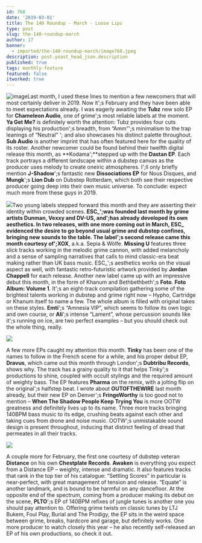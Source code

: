 ```yaml
---
id: 768
date: '2019-03-01'
title: The 140 Roundup - March - Loose Lips
type: post
slug: the-140-roundup-march
author: 17
banner:
  - imported/the-140-roundup-march/image768.jpeg
description: post.yoast_head_json.description
published: true
tags: monthly-feature
featured: false
itworked: true
---
```

![image](../imported/the-140-roundup-march/image768.jpeg)Last month, I used these lines to mention a few newcomers that will most certainly deliver in 2019. Now it';s February and they have been able to meet expectations already. I was eagerly awaiting the **Tubz** new solo EP for **Chameleon Audio**, one of grime';s most reliable labels at the moment. **Ya Get Me?** is definitely worth the attention: Tubz provides four cuts displaying his production';s breadth, from “Amm”';s minimalism to the trap leanings of “Neutral” '; and also showcases his distinct palette throughout. **Sub Audio** is another imprint that has often featured here for the quality of its roster. Another newcomer could be found behind their twelfth digital release this month, as **Kodama';**stepped up with the **Dastan EP**. Each track portrays a different landscape within a dubstep canvas as the producer uses melody to create oneiric atmospheres. I';ll only briefly mention **J-Shadow**';s fantastic new **Dissociations EP** for Nous Disques, and **Mungk**';s **Lion Dub** on Dubstep Rotterdam, which both see their respective producer going deep into their own music universe. To conclude: expect much more from these guys in 2019.

![](/wp-content/uploads/live/img/wysiwyg/5c7858d9116b9.jpg)Two young labels stepped forward this month and they are asserting their identity within crowded scenes. **ESC\_';**was founded last month by grime artists Dunman, Vexxy and DV-US, and';has already developed its own aesthetics. In two releases, with one more coming out in March, ESC\_ evidenced the desire to go beyond usual grime and dubstep confines, bringing new sounds to the table. The label';s second release came this month courtesy of**';XOX**, a.k.a. Sepia & Wölfe. **Missing U** features three slick tracks working in the melodic grime cannon, with added melancholy and a sense of sampling narratives that calls to mind classic-era beat making rather than UK bass music. ESC\_';s aesthetics works on the visual aspect as well, with fantastic retro-futuristic artwork provided by **Jordan Chappell** for each release. Another new label came up with an impressive debut this month, in the form of Khanum and Bethbethbeth';s **Foto**. **Foto Album: Volume 1**. It';s an eight-track compilation gathering some of the brightest talents working in dubstep and grime right now – Hypho, Cartridge or Khanum itself to name a few. The whole album is filled with original takes on these styles. **Emti**';s “Amnesia VIP”, which seems to follow its own logic and own course, or **Ali**';s intense “Lament”, whose percussion sounds like it';s running on ice, are two perfect examples – but you should check out the whole thing, really.

![](/wp-content/uploads/live/img/wysiwyg/5c7858f284d34.jpg)

A few more EPs caught my attention this month. **Tinky** has been one of the names to follow in the French scene for a while, and his proper debut EP, **Dravus**, which came out this month through London';s **Dubtribu Records**, shows why. The track has a grainy quality to it that helps Tinky';s productions to shine, coupled with occult stylings and the required amount of weighty bass. The EP features **Pharma** on the remix, with a jolting flip on the original';s halfstep beat. I wrote about **OUTOFTHEWIRE** last month already, but their new EP on Denver';s **FringeWorthy** is too good not to mention – **When The Shadow People Keep Trying You** is more OOTW greatness and definitely lives up to its name. Three more tracks bringing 140BPM bass music to its edge, crushing beats against each other and taking cues from drone and noise music. OOTW';s unmistakable sound design is present throughout, inducing that distinct feeling of dread that permeates in all their tracks.

![](/wp-content/uploads/live/img/wysiwyg/5c785903397f1.jpg)

A couple more for February, the first one courtesy of dubstep veteran **Distance** on his own **Chestplate Records**. **Awaken** is everything you expect from a Distance EP – weighty, intense and dramatic. It also features tracks that rank in the top tier of his catalogue: “Settling Scores” in particular is near-perfect, with great management of tension and release. “Equate” is another landmark, and is bound to be harmful on any dancefloor. At the opposite end of the spectrum, coming from a producer making its debut on the scene, **PLTO**';s EP of 140BPM refixes of jungle tunes is another one you should pay attention to. Offering grime twists on classic tunes by LTJ Bukem, Foul Play, Burial and The Prodigy, the EP sits in the weird space between grime, breaks, hardcore and garage, but definitely works. One more producer to watch closely this year – he also recently self-released an EP of his own productions, so check it out.